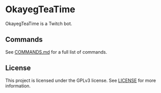 # OkayegTeaTime

OkayegTeaTime is a Twitch bot.

## Commands

See [COMMANDS.md](./COMMANDS.md) for a full list of commands.

## License

This project is licensed under the GPLv3 license. See [LICENSE](./LICENSE) for more information.
